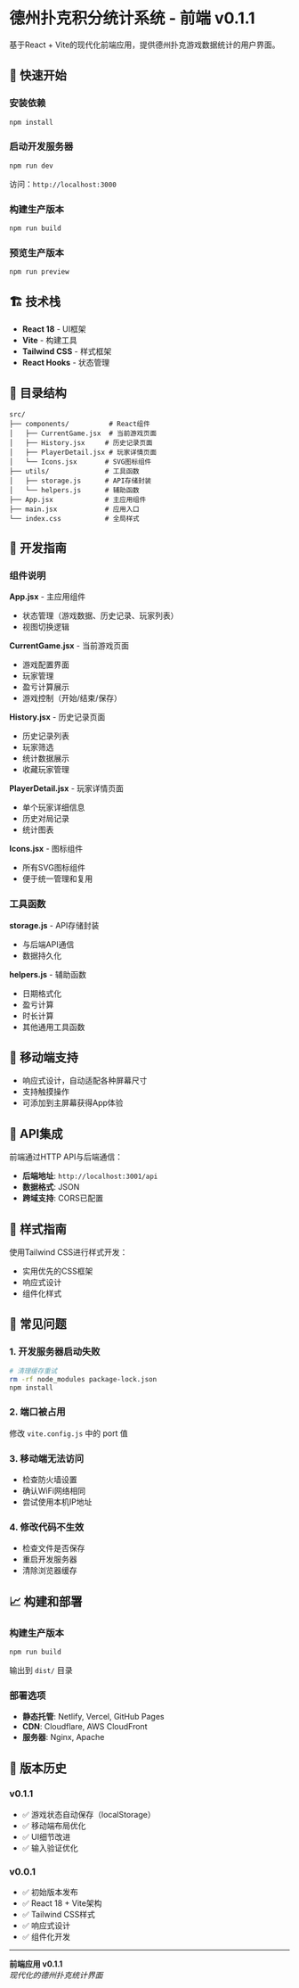 # 德州扑克积分统计系统 - 前端 v0.1.1

基于React + Vite的现代化前端应用，提供德州扑克游戏数据统计的用户界面。

## 🚀 快速开始

### 安装依赖
```bash
npm install
```

### 启动开发服务器
```bash
npm run dev
```
访问：`http://localhost:3000`

### 构建生产版本
```bash
npm run build
```

### 预览生产版本
```bash
npm run preview
```

## 🏗️ 技术栈

- **React 18** - UI框架
- **Vite** - 构建工具
- **Tailwind CSS** - 样式框架
- **React Hooks** - 状态管理

## 📁 目录结构

```
src/
├── components/          # React组件
│   ├── CurrentGame.jsx  # 当前游戏页面
│   ├── History.jsx     # 历史记录页面
│   ├── PlayerDetail.jsx # 玩家详情页面
│   └── Icons.jsx       # SVG图标组件
├── utils/              # 工具函数
│   ├── storage.js      # API存储封装
│   └── helpers.js      # 辅助函数
├── App.jsx             # 主应用组件
├── main.jsx            # 应用入口
└── index.css           # 全局样式
```

## 🔧 开发指南

### 组件说明

**App.jsx** - 主应用组件
- 状态管理（游戏数据、历史记录、玩家列表）
- 视图切换逻辑

**CurrentGame.jsx** - 当前游戏页面
- 游戏配置界面
- 玩家管理
- 盈亏计算展示
- 游戏控制（开始/结束/保存）

**History.jsx** - 历史记录页面
- 历史记录列表
- 玩家筛选
- 统计数据展示
- 收藏玩家管理

**PlayerDetail.jsx** - 玩家详情页面
- 单个玩家详细信息
- 历史对局记录
- 统计图表

**Icons.jsx** - 图标组件
- 所有SVG图标组件
- 便于统一管理和复用

### 工具函数

**storage.js** - API存储封装
- 与后端API通信
- 数据持久化

**helpers.js** - 辅助函数
- 日期格式化
- 盈亏计算
- 时长计算
- 其他通用工具函数

## 📱 移动端支持

- 响应式设计，自动适配各种屏幕尺寸
- 支持触摸操作
- 可添加到主屏幕获得App体验

## 🔗 API集成

前端通过HTTP API与后端通信：
- **后端地址**: `http://localhost:3001/api`
- **数据格式**: JSON
- **跨域支持**: CORS已配置

## 🎨 样式指南

使用Tailwind CSS进行样式开发：
- 实用优先的CSS框架
- 响应式设计
- 组件化样式

## 🐛 常见问题

### 1. 开发服务器启动失败
```bash
# 清理缓存重试
rm -rf node_modules package-lock.json
npm install
```

### 2. 端口被占用
修改 `vite.config.js` 中的 port 值

### 3. 移动端无法访问
- 检查防火墙设置
- 确认WiFi网络相同
- 尝试使用本机IP地址

### 4. 修改代码不生效
- 检查文件是否保存
- 重启开发服务器
- 清除浏览器缓存

## 📈 构建和部署

### 构建生产版本
```bash
npm run build
```
输出到 `dist/` 目录

### 部署选项
- **静态托管**: Netlify, Vercel, GitHub Pages
- **CDN**: Cloudflare, AWS CloudFront
- **服务器**: Nginx, Apache

## 🔄 版本历史

### v0.1.1
- ✅ 游戏状态自动保存（localStorage）
- ✅ 移动端布局优化
- ✅ UI细节改进
- ✅ 输入验证优化

### v0.0.1
- ✅ 初始版本发布
- ✅ React 18 + Vite架构
- ✅ Tailwind CSS样式
- ✅ 响应式设计
- ✅ 组件化开发

---

**前端应用 v0.1.1**  
*现代化的德州扑克统计界面*